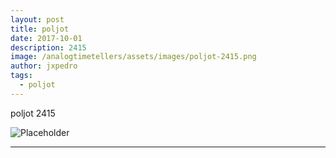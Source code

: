 ```yaml
---
layout: post
title: poljot
date: 2017-10-01
description: 2415
image: /analogtimetellers/assets/images/poljot-2415.png
author: jxpedro
tags: 
  - poljot
---
```

<p >poljot 2415</p>

![Placeholder](/analogtimetellers/assets/images/poljot-2415.png)

<p></p>

<hr/>